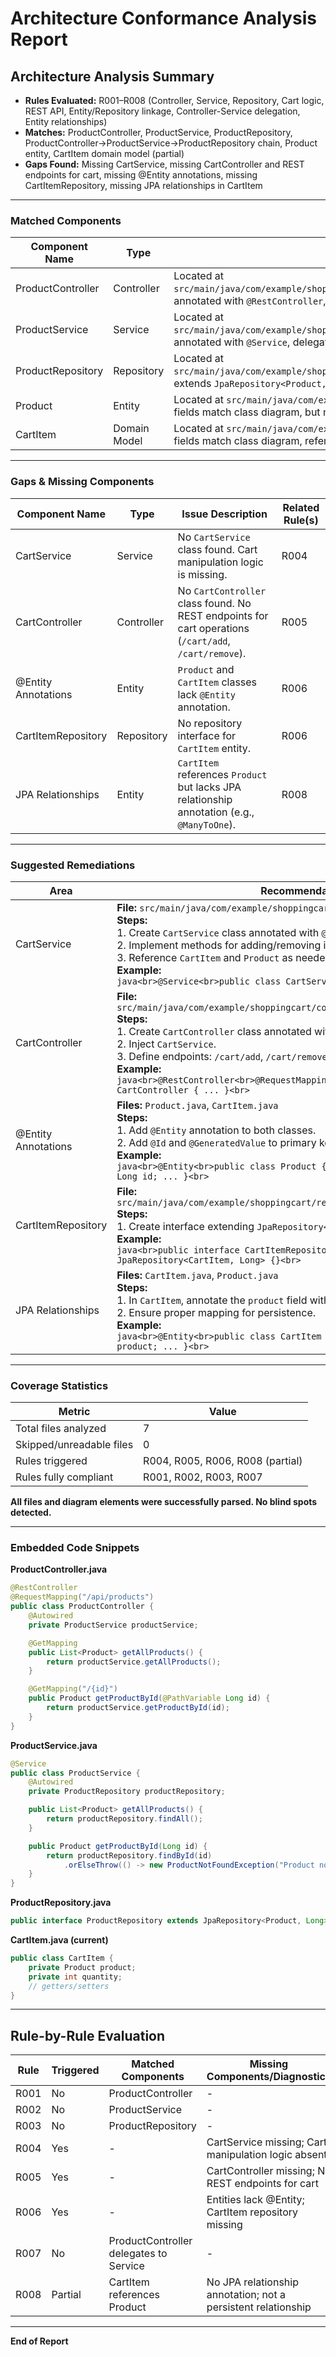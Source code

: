 # Architecture Conformance Analysis Report

## Architecture Analysis Summary

- **Rules Evaluated:** R001–R008 (Controller, Service, Repository, Cart logic, REST API, Entity/Repository linkage, Controller-Service delegation, Entity relationships)
- **Matches:** ProductController, ProductService, ProductRepository, ProductController→ProductService→ProductRepository chain, Product entity, CartItem domain model (partial)
- **Gaps Found:** Missing CartService, missing CartController and REST endpoints for cart, missing @Entity annotations, missing CartItemRepository, missing JPA relationships in CartItem

---

### Matched Components

| Component Name      | Type         | Notes                                                                                                    | Related Rule(s) |
|---------------------|--------------|----------------------------------------------------------------------------------------------------------|-----------------|
| ProductController   | Controller   | Located at `src/main/java/com/example/shoppingcart/controller/ProductController.java`, annotated with `@RestController`, delegates to ProductService. | R001, R007      |
| ProductService      | Service      | Located at `src/main/java/com/example/shoppingcart/service/ProductService.java`, annotated with `@Service`, delegates to ProductRepository. | R002            |
| ProductRepository   | Repository   | Located at `src/main/java/com/example/shoppingcart/repository/ProductRepository.java`, extends `JpaRepository<Product, Long>`. | R003            |
| Product            | Entity       | Located at `src/main/java/com/example/shoppingcart/model/Product.java`, fields match class diagram, but missing `@Entity`. |                 |
| CartItem           | Domain Model | Located at `src/main/java/com/example/shoppingcart/model/CartItem.java`, fields match class diagram, references Product. |                 |

---

### Gaps & Missing Components

| Component Name      | Type         | Issue Description                                                                                         | Related Rule(s) |
|---------------------|--------------|----------------------------------------------------------------------------------------------------------|-----------------|
| CartService         | Service      | No `CartService` class found. Cart manipulation logic is missing.                                         | R004            |
| CartController      | Controller   | No `CartController` class found. No REST endpoints for cart operations (`/cart/add`, `/cart/remove`).     | R005            |
| @Entity Annotations | Entity       | `Product` and `CartItem` classes lack `@Entity` annotation.                                               | R006            |
| CartItemRepository  | Repository   | No repository interface for `CartItem` entity.                                                            | R006            |
| JPA Relationships   | Entity       | `CartItem` references `Product` but lacks JPA relationship annotation (e.g., `@ManyToOne`).               | R008            |

---

### Suggested Remediations

| Area                | Recommendation                                                                                                                                                                                                                                                                                                                                                  |
|---------------------|-----------------------------------------------------------------------------------------------------------------------------------------------------------------------------------------------------------------------------------------------------------------------------------------------------------------------------------------------------------------|
| CartService         | **File:** `src/main/java/com/example/shoppingcart/service/CartService.java`<br>**Steps:**<br>1. Create `CartService` class annotated with `@Service`.<br>2. Implement methods for adding/removing items, retrieving cart contents, etc.<br>3. Reference `CartItem` and `Product` as needed.<br>**Example:**<br>```java<br>@Service<br>public class CartService { ... }<br>``` |
| CartController      | **File:** `src/main/java/com/example/shoppingcart/controller/CartController.java`<br>**Steps:**<br>1. Create `CartController` class annotated with `@RestController`.<br>2. Inject `CartService`.<br>3. Define endpoints: `/cart/add`, `/cart/remove`, `/cart/items`.<br>**Example:**<br>```java<br>@RestController<br>@RequestMapping("/cart")<br>public class CartController { ... }<br>``` |
| @Entity Annotations | **Files:** `Product.java`, `CartItem.java`<br>**Steps:**<br>1. Add `@Entity` annotation to both classes.<br>2. Add `@Id` and `@GeneratedValue` to primary key fields.<br>**Example:**<br>```java<br>@Entity<br>public class Product { @Id @GeneratedValue private Long id; ... }<br>```                                                                                 |
| CartItemRepository  | **File:** `src/main/java/com/example/shoppingcart/repository/CartItemRepository.java`<br>**Steps:**<br>1. Create interface extending `JpaRepository<CartItem, Long>`.<br>**Example:**<br>```java<br>public interface CartItemRepository extends JpaRepository<CartItem, Long> {}<br>```                                                                                 |
| JPA Relationships   | **Files:** `CartItem.java`, `Product.java`<br>**Steps:**<br>1. In `CartItem`, annotate the `product` field with `@ManyToOne`.<br>2. Ensure proper mapping for persistence.<br>**Example:**<br>```java<br>@Entity<br>public class CartItem { @ManyToOne private Product product; ... }<br>```                                                                         |

---

### Coverage Statistics

| Metric                        | Value                |
|-------------------------------|----------------------|
| Total files analyzed          | 7                    |
| Skipped/unreadable files      | 0                    |
| Rules triggered               | R004, R005, R006, R008 (partial) |
| Rules fully compliant         | R001, R002, R003, R007           |

**All files and diagram elements were successfully parsed. No blind spots detected.**

---

### Embedded Code Snippets

**ProductController.java**
```java
@RestController
@RequestMapping("/api/products")
public class ProductController {
    @Autowired
    private ProductService productService;

    @GetMapping
    public List<Product> getAllProducts() {
        return productService.getAllProducts();
    }

    @GetMapping("/{id}")
    public Product getProductById(@PathVariable Long id) {
        return productService.getProductById(id);
    }
}
```

**ProductService.java**
```java
@Service
public class ProductService {
    @Autowired
    private ProductRepository productRepository;

    public List<Product> getAllProducts() {
        return productRepository.findAll();
    }

    public Product getProductById(Long id) {
        return productRepository.findById(id)
            .orElseThrow(() -> new ProductNotFoundException("Product not found"));
    }
}
```

**ProductRepository.java**
```java
public interface ProductRepository extends JpaRepository<Product, Long> {}
```

**CartItem.java (current)**
```java
public class CartItem {
    private Product product;
    private int quantity;
    // getters/setters
}
```

---

## Rule-by-Rule Evaluation

| Rule  | Triggered | Matched Components                | Missing Components/Diagnostics                                                                 |
|-------|-----------|-----------------------------------|------------------------------------------------------------------------------------------------|
| R001  | No        | ProductController                 | -                                                                                              |
| R002  | No        | ProductService                    | -                                                                                              |
| R003  | No        | ProductRepository                 | -                                                                                              |
| R004  | Yes       | -                                 | CartService missing; Cart manipulation logic absent                                             |
| R005  | Yes       | -                                 | CartController missing; No REST endpoints for cart                                              |
| R006  | Yes       | -                                 | Entities lack @Entity; CartItem repository missing                                              |
| R007  | No        | ProductController delegates to Service | -                                                                                              |
| R008  | Partial   | CartItem references Product       | No JPA relationship annotation; not a persistent relationship                                  |

---

**End of Report**
